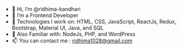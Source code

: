 - 👋 Hi, I’m @ridhima-kandhari
- 👀 I’m a Frontend Developer
- 🌱 Technologies I work on: HTML, CSS, JavaScript, ReactJs, Redux, Bootstrap, Material UI, Java, and SQL
- 🌱 Also Familiar with: NodeJs, PHP, and WordPress
- 📫 You can contact me : ridhima1028@gmail.com

<!---
ridhima-kandhari/ridhima-kandhari is a ✨ special ✨ repository because its `README.md` (this file) appears on your GitHub profile.
You can click the Preview link to take a look at your changes.
--->
